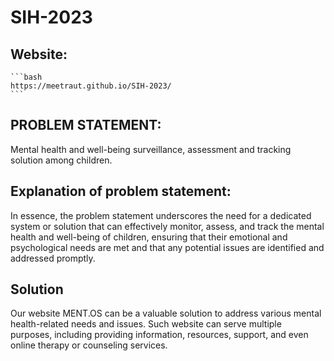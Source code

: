 # SIH-2023

## Website: 
    ```bash
    https://meetraut.github.io/SIH-2023/
    ```

## PROBLEM STATEMENT: 
Mental health and well-being surveillance, assessment and tracking solution among children.

## Explanation of problem statement:
In essence, the problem statement underscores the need for a dedicated system or solution that can effectively monitor, assess, and track the mental health and well-being of children, ensuring that their emotional and psychological needs are met and that any potential issues are identified and addressed promptly.

## Solution
Our website MENT.OS can be a valuable solution to address various mental health-related needs and issues. Such website can serve multiple purposes, including providing information, resources, support, and even online therapy or counseling services.